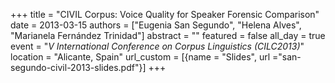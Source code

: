 +++
title = "CIVIL Corpus: Voice Quality for Speaker Forensic Comparison"
date = 2013-03-15
authors = ["Eugenia San Segundo", "Helena Alves", "Marianela Fernández Trinidad"]
abstract = ""
featured = false
all_day = true
event = "*V International Conference on Corpus Linguistics (CILC2013)*"
location = "Alicante, Spain"
url_custom = [{name = "Slides", url ="san-segundo-civil-2013-slides.pdf"}]
+++

